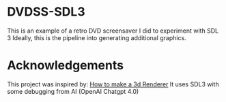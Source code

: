 # DVDSS-SDL3
This is an example of a retro DVD screensaver I did to experiment with SDL 3
Ideally, this is the pipeline into generating additional graphics.


# Acknowledgements

This project was inspired by: [How to make a 3d Renderer](https://www.youtube.com/watch?v=nvWDgBGcAIM&t)
It uses SDL3 with some debugging from AI (OpenAI Chatgpt 4.0)
